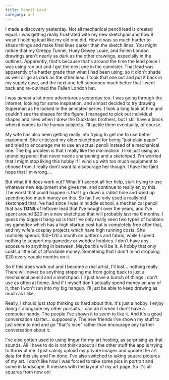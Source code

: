 ```yaml
---
title: Pencil Lead
category: art
---
```

I made a discovery yesterday. Not all mechanical pencil lead is created equal. I was getting really frustrated with my new sketchpad and how it wasn't holding lead like my old one did. How it was so much harder to shade things and make final lines darker than the sketch lines. You might notice that my Creepy Tunnel, Huey Dewey Louie, and Fallen London drawings aren't nearly as dark as the other drawings, especially in the outlines. Apparently, that's because that's around the time the lead piece I was using ran out and I got the next one in the cannister. That lead was apparently of a harder grade than what I had been using, so it didn't shade as well or go as dark as the other lead. I took that one out and put it back in my supply case, and the next one felt sooooooo much better that I went back and re-outlined the Fallen London hat.

I was *almost* a lot more adventurous yesterday too. I was going through the internet, looking for some inspiration, and almost decided to try drawing Superman as he looked in the animated series. I took a long look at him and couldn't see the shapes for the figure. I managed to pick out individual shapes and lines when I drew the Ducktales brothers, but I still have a block when it comes to the human subjects. I'll tackle them eventually, of course.

My wife has also been getting really into trying to get me to use better equipment. She criticized my older sketchpad for being "just plain paper" and tried to encourage me to use an actual pencil instead of a mechanical one. The big problem is that I really like the minimalism. I like just using an unending pencil that never needs sharpening and a sketchpad. I'm worried that I might stop liking this hobby if I wind up with too much equipment to choose from. I really don't want to discourage her though. I have the faint hope that I'm wrong....

But what if it does work out? What if I accept all her help, start trying to use whatever new equipment she gives me, and continue to really enjoy this. The worst that could happen is that I go down a rabbit hole and wind up spending too much money on this. So far, I've only used a really old sketchpad that I've had since I was in middle school, a mechanical pencil that has **TONS** of leftover lead that I've bought over the years, and I've spent around $20 on a new sketchpad that will probably last me 6 months. I guess my biggest hang-up is that I've only really seen two types of hobbies: my gamedev which has a high startup cost but is completely free after that, and my wife's cosplay projects which have high running costs. She routinely spends $100-$120 a month on patterns and fabric, while I spend nothing to support my gamedev or webdev hobbies. I don't have any exposure to anything in between. Maybe this will be it. A hobby that only costs a little bit of affordable money. Something that I don't mind dropping $20 every couple months on it.

So if this does work out and I become a real artist, I'll lost... nothing really. There will never be anything stopping me from going back to just a mechanical pencil and a sketchpad. I'll just have a bunch of things I don't use as often at home. And if I myself don't actually spend money on any of it, then I won't run into my big hangup. I'll just be able to keep drawing as much as I like.

Really, I should just stop thinking so hard about this. It's just a hobby. I enjoy doing it alongside my other pursuits. I can do it when I don't have a computer handy. The people I've shown it to seem to like it. And it's a good conversation starter... supposedly. The new friends I've shown my stuff to just seem to nod and go "that's nice" rather than encourage any further conversation about it.

I've also gotten used to using Imgur for my art hosting, as surprising as that sounds. All I have to do is not think about all the other stuff the app is trying to throw at me. I just calmly upload my private images and update the art data for this site and I'm done. I've also switched to taking square pictures of my art. I don't like how I was forced to take some pics in portrait and some in landscape. It messes with the layout of my art page. So it's all squares from now on!
